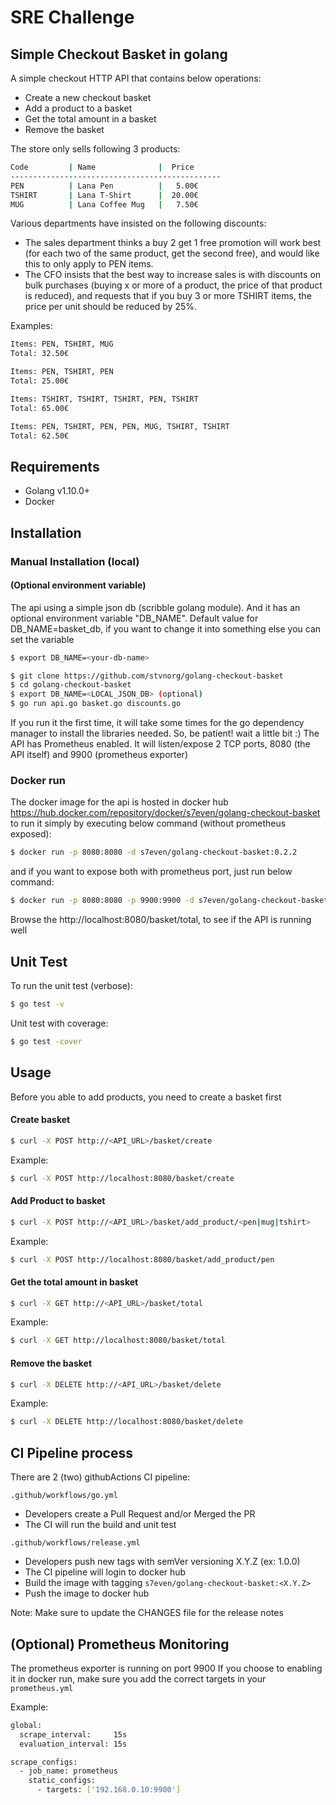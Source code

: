# SRE Challenge
## Simple Checkout Basket in golang

A simple checkout HTTP API that contains below operations:
- Create a new checkout basket
- Add a product to a basket
- Get the total amount in a basket
- Remove the basket

The store only sells following 3 products:

```bash
Code         | Name              |  Price
-----------------------------------------------
PEN          | Lana Pen          |   5.00€
TSHIRT       | Lana T-Shirt      |  20.00€
MUG          | Lana Coffee Mug   |   7.50€
```

Various departments have insisted on the following discounts:

- The sales department thinks a buy 2 get 1 free promotion will work best (for each two of the same product, get the second free), and would like this to only apply to PEN items.
- The CFO insists that the best way to increase sales is with discounts on bulk purchases (buying x or more of a product, the price of that product is reduced), and requests that if you buy 3 or more TSHIRT items, the price per unit should be reduced by 25%.

Examples:

```bash
Items: PEN, TSHIRT, MUG
Total: 32.50€

Items: PEN, TSHIRT, PEN
Total: 25.00€

Items: TSHIRT, TSHIRT, TSHIRT, PEN, TSHIRT
Total: 65.00€

Items: PEN, TSHIRT, PEN, PEN, MUG, TSHIRT, TSHIRT
Total: 62.50€
```

## Requirements
- Golang v1.10.0+
- Docker

## Installation

### Manual Installation (local)

#### (Optional environment variable)
The api using a simple json db (scribble golang module). And it has an optional environment variable "DB_NAME".
Default value for DB_NAME=basket_db, if you want to change it into something else you can set the variable

```bash
$ export DB_NAME=<your-db-name>
```

```bash
$ git clone https://github.com/stvnorg/golang-checkout-basket
$ cd golang-checkout-basket
$ export DB_NAME=<LOCAL_JSON_DB> (optional)
$ go run api.go basket.go discounts.go
```
If you run it the first time, it will take some times for the go dependency manager to install the libraries needed. So, be patient! wait a little bit :)
The API has Prometheus enabled. It will listen/expose 2 TCP ports, 8080 (the API itself) and 9900 (prometheus exporter)

### Docker run
The docker image for the api is hosted in docker hub https://hub.docker.com/repository/docker/s7even/golang-checkout-basket
to run it simply by executing below command (without prometheus exposed):

```bash
$ docker run -p 8080:8080 -d s7even/golang-checkout-basket:0.2.2
```

and if you want to expose both with prometheus port, just run below command:

```bash
$ docker run -p 8080:8080 -p 9900:9900 -d s7even/golang-checkout-basket:0.2.2
```
Browse the http://localhost:8080/basket/total, to see if the API is running well

## Unit Test

To run the unit test (verbose):
```bash
$ go test -v
```

Unit test with coverage:
```bash
$ go test -cover
```

## Usage

Before you able to add products, you need to create a basket first

#### Create basket
```bash
$ curl -X POST http://<API_URL>/basket/create
```
Example:
```bash
$ curl -X POST http://localhost:8080/basket/create
```

#### Add Product to basket
```bash
$ curl -X POST http://<API_URL>/basket/add_product/<pen|mug|tshirt>
```
Example:
```bash
$ curl -X POST http://localhost:8080/basket/add_product/pen
```

#### Get the total amount in basket
```bash
$ curl -X GET http://<API_URL>/basket/total
```
Example:
```bash
$ curl -X GET http://localhost:8080/basket/total
```

#### Remove the basket
```bash
$ curl -X DELETE http://<API_URL>/basket/delete
```
Example:
```bash
$ curl -X DELETE http://localhost:8080/basket/delete
```

## CI Pipeline process
There are 2 (two) githubActions CI pipeline:

`.github/workflows/go.yml`
- Developers create a Pull Request and/or Merged the PR
- The CI will run the build and unit test

`.github/workflows/release.yml`
- Developers push new tags with semVer versioning X.Y.Z (ex: 1.0.0)
- The CI pipeline will login to docker hub
- Build the image with tagging `s7even/golang-checkout-basket:<X.Y.Z>`
- Push the image to docker hub

Note: Make sure to update the CHANGES file for the release notes

## (Optional) Prometheus Monitoring

The prometheus exporter is running on port 9900
If you choose to enabling it in docker run, make sure you add the correct targets in your `prometheus.yml`

Example:
```bash
global:
  scrape_interval:     15s
  evaluation_interval: 15s

scrape_configs:
  - job_name: prometheus
    static_configs:
      - targets: ['192.168.0.10:9900']
```
